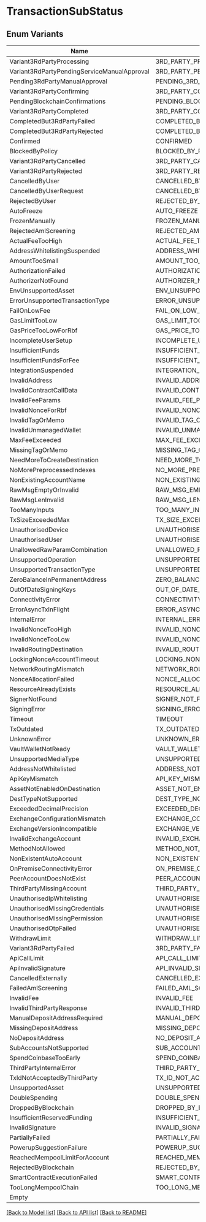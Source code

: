 # TransactionSubStatus

## Enum Variants

| Name | Value |
|---- | -----|
| Variant3RdPartyProcessing | 3RD_PARTY_PROCESSING |
| Variant3RdPartyPendingServiceManualApproval | 3RD_PARTY_PENDING_SERVICE_MANUAL_APPROVAL |
| Pending3RdPartyManualApproval | PENDING_3RD_PARTY_MANUAL_APPROVAL |
| Variant3RdPartyConfirming | 3RD_PARTY_CONFIRMING |
| PendingBlockchainConfirmations | PENDING_BLOCKCHAIN_CONFIRMATIONS |
| Variant3RdPartyCompleted | 3RD_PARTY_COMPLETED |
| CompletedBut3RdPartyFailed | COMPLETED_BUT_3RD_PARTY_FAILED |
| CompletedBut3RdPartyRejected | COMPLETED_BUT_3RD_PARTY_REJECTED |
| Confirmed | CONFIRMED |
| BlockedByPolicy | BLOCKED_BY_POLICY |
| Variant3RdPartyCancelled | 3RD_PARTY_CANCELLED |
| Variant3RdPartyRejected | 3RD_PARTY_REJECTED |
| CancelledByUser | CANCELLED_BY_USER |
| CancelledByUserRequest | CANCELLED_BY_USER_REQUEST |
| RejectedByUser | REJECTED_BY_USER |
| AutoFreeze | AUTO_FREEZE |
| FrozenManually | FROZEN_MANUALLY |
| RejectedAmlScreening | REJECTED_AML_SCREENING |
| ActualFeeTooHigh | ACTUAL_FEE_TOO_HIGH |
| AddressWhitelistingSuspended | ADDRESS_WHITELISTING_SUSPENDED |
| AmountTooSmall | AMOUNT_TOO_SMALL |
| AuthorizationFailed | AUTHORIZATION_FAILED |
| AuthorizerNotFound | AUTHORIZER_NOT_FOUND |
| EnvUnsupportedAsset | ENV_UNSUPPORTED_ASSET |
| ErrorUnsupportedTransactionType | ERROR_UNSUPPORTED_TRANSACTION_TYPE |
| FailOnLowFee | FAIL_ON_LOW_FEE |
| GasLimitTooLow | GAS_LIMIT_TOO_LOW |
| GasPriceTooLowForRbf | GAS_PRICE_TOO_LOW_FOR_RBF |
| IncompleteUserSetup | INCOMPLETE_USER_SETUP |
| InsufficientFunds | INSUFFICIENT_FUNDS |
| InsufficientFundsForFee | INSUFFICIENT_FUNDS_FOR_FEE |
| IntegrationSuspended | INTEGRATION_SUSPENDED |
| InvalidAddress | INVALID_ADDRESS |
| InvalidContractCallData | INVALID_CONTRACT_CALL_DATA |
| InvalidFeeParams | INVALID_FEE_PARAMS |
| InvalidNonceForRbf | INVALID_NONCE_FOR_RBF |
| InvalidTagOrMemo | INVALID_TAG_OR_MEMO |
| InvalidUnmanagedWallet | INVALID_UNMANAGED_WALLET |
| MaxFeeExceeded | MAX_FEE_EXCEEDED |
| MissingTagOrMemo | MISSING_TAG_OR_MEMO |
| NeedMoreToCreateDestination | NEED_MORE_TO_CREATE_DESTINATION |
| NoMorePreprocessedIndexes | NO_MORE_PREPROCESSED_INDEXES |
| NonExistingAccountName | NON_EXISTING_ACCOUNT_NAME |
| RawMsgEmptyOrInvalid | RAW_MSG_EMPTY_OR_INVALID |
| RawMsgLenInvalid | RAW_MSG_LEN_INVALID |
| TooManyInputs | TOO_MANY_INPUTS |
| TxSizeExceededMax | TX_SIZE_EXCEEDED_MAX |
| UnauthorisedDevice | UNAUTHORISED_DEVICE |
| UnauthorisedUser | UNAUTHORISED_USER |
| UnallowedRawParamCombination | UNALLOWED_RAW_PARAM_COMBINATION |
| UnsupportedOperation | UNSUPPORTED_OPERATION |
| UnsupportedTransactionType | UNSUPPORTED_TRANSACTION_TYPE |
| ZeroBalanceInPermanentAddress | ZERO_BALANCE_IN_PERMANENT_ADDRESS |
| OutOfDateSigningKeys | OUT_OF_DATE_SIGNING_KEYS |
| ConnectivityError | CONNECTIVITY_ERROR |
| ErrorAsyncTxInFlight | ERROR_ASYNC_TX_IN_FLIGHT |
| InternalError | INTERNAL_ERROR |
| InvalidNonceTooHigh | INVALID_NONCE_TOO_HIGH |
| InvalidNonceTooLow | INVALID_NONCE_TOO_LOW |
| InvalidRoutingDestination | INVALID_ROUTING_DESTINATION |
| LockingNonceAccountTimeout | LOCKING_NONCE_ACCOUNT_TIMEOUT |
| NetworkRoutingMismatch | NETWORK_ROUTING_MISMATCH |
| NonceAllocationFailed | NONCE_ALLOCATION_FAILED |
| ResourceAlreadyExists | RESOURCE_ALREADY_EXISTS |
| SignerNotFound | SIGNER_NOT_FOUND |
| SigningError | SIGNING_ERROR |
| Timeout | TIMEOUT |
| TxOutdated | TX_OUTDATED |
| UnknownError | UNKNOWN_ERROR |
| VaultWalletNotReady | VAULT_WALLET_NOT_READY |
| UnsupportedMediaType | UNSUPPORTED_MEDIA_TYPE |
| AddressNotWhitelisted | ADDRESS_NOT_WHITELISTED |
| ApiKeyMismatch | API_KEY_MISMATCH |
| AssetNotEnabledOnDestination | ASSET_NOT_ENABLED_ON_DESTINATION |
| DestTypeNotSupported | DEST_TYPE_NOT_SUPPORTED |
| ExceededDecimalPrecision | EXCEEDED_DECIMAL_PRECISION |
| ExchangeConfigurationMismatch | EXCHANGE_CONFIGURATION_MISMATCH |
| ExchangeVersionIncompatible | EXCHANGE_VERSION_INCOMPATIBLE |
| InvalidExchangeAccount | INVALID_EXCHANGE_ACCOUNT |
| MethodNotAllowed | METHOD_NOT_ALLOWED |
| NonExistentAutoAccount | NON_EXISTENT_AUTO_ACCOUNT |
| OnPremiseConnectivityError | ON_PREMISE_CONNECTIVITY_ERROR |
| PeerAccountDoesNotExist | PEER_ACCOUNT_DOES_NOT_EXIST |
| ThirdPartyMissingAccount | THIRD_PARTY_MISSING_ACCOUNT |
| UnauthorisedIpWhitelisting | UNAUTHORISED_IP_WHITELISTING |
| UnauthorisedMissingCredentials | UNAUTHORISED_MISSING_CREDENTIALS |
| UnauthorisedMissingPermission | UNAUTHORISED_MISSING_PERMISSION |
| UnauthorisedOtpFailed | UNAUTHORISED_OTP_FAILED |
| WithdrawLimit | WITHDRAW_LIMIT |
| Variant3RdPartyFailed | 3RD_PARTY_FAILED |
| ApiCallLimit | API_CALL_LIMIT |
| ApiInvalidSignature | API_INVALID_SIGNATURE |
| CancelledExternally | CANCELLED_EXTERNALLY |
| FailedAmlScreening | FAILED_AML_SCREENING |
| InvalidFee | INVALID_FEE |
| InvalidThirdPartyResponse | INVALID_THIRD_PARTY_RESPONSE |
| ManualDepositAddressRequired | MANUAL_DEPOSIT_ADDRESS_REQUIRED |
| MissingDepositAddress | MISSING_DEPOSIT_ADDRESS |
| NoDepositAddress | NO_DEPOSIT_ADDRESS |
| SubAccountsNotSupported | SUB_ACCOUNTS_NOT_SUPPORTED |
| SpendCoinbaseTooEarly | SPEND_COINBASE_TOO_EARLY |
| ThirdPartyInternalError | THIRD_PARTY_INTERNAL_ERROR |
| TxIdNotAcceptedByThirdParty | TX_ID_NOT_ACCEPTED_BY_THIRD_PARTY |
| UnsupportedAsset | UNSUPPORTED_ASSET |
| DoubleSpending | DOUBLE_SPENDING |
| DroppedByBlockchain | DROPPED_BY_BLOCKCHAIN |
| InsufficientReservedFunding | INSUFFICIENT_RESERVED_FUNDING |
| InvalidSignature | INVALID_SIGNATURE |
| PartiallyFailed | PARTIALLY_FAILED |
| PowerupSuggestionFailure | POWERUP_SUGGESTION_FAILURE |
| ReachedMempoolLimitForAccount | REACHED_MEMPOOL_LIMIT_FOR_ACCOUNT |
| RejectedByBlockchain | REJECTED_BY_BLOCKCHAIN |
| SmartContractExecutionFailed | SMART_CONTRACT_EXECUTION_FAILED |
| TooLongMempoolChain | TOO_LONG_MEMPOOL_CHAIN |
| Empty |  |


[[Back to Model list]](../README.md#documentation-for-models) [[Back to API list]](../README.md#documentation-for-api-endpoints) [[Back to README]](../README.md)


